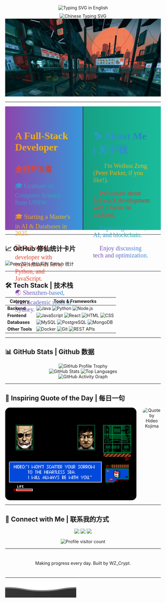 
<!-- 动态效果 (英文) -->
<div align="center" style="width: 100%; display: flex; justify-content: center; align-items: center;">
  <img src="https://readme-typing-svg.demolab.com?font=Press+Start+2P&size=28&pause=1000&color=03DAC5&width=800&height=60&lines=Welcome+to+WZ_Crypt's+Profile" alt="Typing SVG in English" />
</div>

<!-- 动态效果 (中文) -->
<div align="center" style="width: 100%; display: flex; justify-content: center; align-items: center; margin-top: 10px;">
  <img src="https://readme-typing-svg.demolab.com?font=ZCOOL+XiaoWei&size=30&pause=1000&color=FF6F61&center=true&vCenter=true&width=800&height=60&lines=欢迎来到WZ_Crypt的主页" alt="Chinese Typing SVG" />
</div>

<!-- gif图 -->
<div align="center">
  <img src="./chill.gif" alt="Cyberpunk GIF" style="width: 100vw; height: auto; max-height: 100vh; object-fit: cover;" />
</div>


---

<div style="display: flex; height: 400px;">

  <!-- Left Side: English Title and Content -->
  <div style="flex: 1; padding: 2rem; border-right: 2px solid #333; box-sizing: border-box; background: linear-gradient(to right, #8e44ad, #3498db); color: white;">
    <!-- Title -->
    <h1 style="font-family: 'Press Start 2P', cursive; font-size: 2rem; background: linear-gradient(to right, #f39c12, #f1c40f); -webkit-background-clip: text; -webkit-text-fill-color: transparent; margin-bottom: 1rem;">
      A Full-Stack Developer
    </h1>
    <h2 style="font-family: 'Press Start 2P', cursive; font-size: 1.5rem; background: linear-gradient(to right, #e74c3c, #c0392b); -webkit-background-clip: text; -webkit-text-fill-color: transparent; margin-bottom: 1.5rem;">
      全栈开发者
    </h2>

  <!-- Content -->
  <p style="font-family: 'Press Start 2P', cursive; font-size: 1.25rem; margin-bottom: 1rem; background: linear-gradient(to right, #3498db, #1abc9c); -webkit-background-clip: text; -webkit-text-fill-color: transparent;">
    🎓 Graduate in Computer Science from UNSW.
  </p>
  <p style="font-family: 'Press Start 2P', cursive; font-size: 1.25rem; margin-bottom: 1rem; background: linear-gradient(to right, #f39c12, #f1c40f); -webkit-background-clip: text; -webkit-text-fill-color: transparent;">
    🎓 Starting a Master's in AI & Databases in 2025.
  </p>
  <p style="font-family: 'Press Start 2P', cursive; font-size: 1.25rem; margin-bottom: 1rem; background: linear-gradient(to right, #e74c3c, #c0392b); -webkit-background-clip: text; -webkit-text-fill-color: transparent;">
    💻 Full-stack developer with experience in Java, Python, and JavaScript.
  </p>
  <p style="font-family: 'Press Start 2P', cursive; font-size: 1.25rem; margin-bottom: 1rem; background: linear-gradient(to right, #8e44ad, #3498db); -webkit-background-clip: text; -webkit-text-fill-color: transparent;">
    🌏 Shenzhen-based, with academic roots in Sydney.
  </p>
  </div>

  <!-- Right Side: About Me -->
  <div style="flex: 1; padding: 2rem; box-sizing: border-box; background: linear-gradient(to left, #1abc9c, #16a085); color: white;">
    <h3 style="font-family: 'Press Start 2P', cursive; font-size: 2rem; background: linear-gradient(to right, #3498db, #2980b9); -webkit-background-clip: text; -webkit-text-fill-color: transparent; margin-bottom: 1rem;">
      ♑ About Me | 关于我
    </h3>
    <p style="font-family: 'Press Start 2P', cursive; font-size: 1.25rem; margin-bottom: 1rem; background: linear-gradient(to right, #f39c12, #f1c40f); -webkit-background-clip: text; -webkit-text-fill-color: transparent;">
      🧑🏻 I'm Weihou Zeng (Peter Parker, if you like!).
    </p>
    <p style="font-family: 'Press Start 2P', cursive; font-size: 1.25rem; margin-bottom: 1rem; background: linear-gradient(to right, #e74c3c, #c0392b); -webkit-background-clip: text; -webkit-text-fill-color: transparent;">
      🔭 Passionate about full-stack development with a focus on backend.
    </p>
    <p style="font-family: 'Press Start 2P', cursive; font-size: 1.25rem; margin-bottom: 1rem; background: linear-gradient(to right, #3498db, #1abc9c); -webkit-background-clip: text; -webkit-text-fill-color: transparent;">
      🌱 Exploring Web3.0, AI, and blockchain.
    </p>
    <p style="font-family: 'Press Start 2P', cursive; font-size: 1.25rem; margin-bottom: 1rem; background: linear-gradient(to right, #8e44ad, #3498db); -webkit-background-clip: text; -webkit-text-fill-color: transparent;">
      💬 Enjoy discussing tech and optimization.
    </p>
  </div>

</div>


---


## 📈 GitHub 修仙统计卡片
![PeterZG's 修仙系列 GitHub 统计](https://github-immortality.vercel.app/api?username=PeterZG)

---

## 🛠 Tech Stack | 技术栈
| **Category**   | **Tools & Frameworks**                                                                                |
|----------------|-------------------------------------------------------------------------------------------------------|
| **Backend**    | ![Java](https://img.shields.io/badge/Java-ED8B00?style=for-the-badge&logo=java&logoColor=white) ![Python](https://img.shields.io/badge/Python-3776AB?style=for-the-badge&logo=python&logoColor=white) ![Node.js](https://img.shields.io/badge/Node.js-339933?style=for-the-badge&logo=node.js&logoColor=white) |
| **Frontend**   | ![JavaScript](https://img.shields.io/badge/JavaScript-F7DF1E?style=for-the-badge&logo=javascript&logoColor=black) ![React](https://img.shields.io/badge/React-20232A?style=for-the-badge&logo=react&logoColor=61DAFB) ![HTML](https://img.shields.io/badge/HTML5-E34F26?style=for-the-badge&logo=html5&logoColor=white) ![CSS](https://img.shields.io/badge/CSS3-1572B6?style=for-the-badge&logo=css3&logoColor=white) |
| **Databases**  | ![MySQL](https://img.shields.io/badge/MySQL-4479A1?style=for-the-badge&logo=mysql&logoColor=white) ![PostgreSQL](https://img.shields.io/badge/PostgreSQL-336791?style=for-the-badge&logo=postgresql&logoColor=white) ![MongoDB](https://img.shields.io/badge/MongoDB-4EA94B?style=for-the-badge&logo=mongodb&logoColor=white) |
| **Other Tools**| ![Docker](https://img.shields.io/badge/Docker-2496ED?style=for-the-badge&logo=docker&logoColor=white) ![Git](https://img.shields.io/badge/Git-F05032?style=for-the-badge&logo=git&logoColor=white) ![REST APIs](https://img.shields.io/badge/REST-02569B?style=for-the-badge&logo=rest&logoColor=white) |

---

## 📊 GitHub Stats | Github 数据

<div align="center">
  <!-- GitHub Profile Trophy 奖杯展示 -->
  <img src="https://github-profile-trophy.vercel.app/?username=PeterZG&theme=radical&margin-w=15&margin-h=15" alt="GitHub Profile Trophy"/>
</div>

<div align="center">
  <!-- GitHub 个人统计数据 -->
  <img src="https://github-readme-stats.vercel.app/api?username=PeterZG&show_icons=true&count_private=true&theme=radical" alt="GitHub Stats"/>
  <img src="https://github-readme-stats.vercel.app/api/top-langs/?username=PeterZG&layout=compact&theme=radical" alt="Top Languages"/>
</div>

<div align="center">
  <!-- GitHub 动态贡献图 -->
  <img src="https://github-readme-activity-graph.vercel.app/graph?username=PeterZG&theme=github" alt="GitHub Activity Graph"/>
</div>

---

## 💬 Inspiring Quote of the Day | 每日一句

<div align="center" style="display: flex; align-items: center; justify-content: center;">
  <!-- 左侧：小岛秀夫的图片 -->
  <img src="./hideo_kojima.png" alt="Hideo Kojima Image" height="300" style="border-radius: 15px; margin-right: 20px;"/>

  <!-- 右侧：名人名言 -->
  <img src="https://quotes-github-readme.vercel.app/api?quote=I’m+not+interested+in+technology+itself.+I’m+interested+in+what+it+can+do.&author=Hideo+Kojima&theme=radical" alt="Quote by Hideo Kojima" height="300" style="border-radius: 15px;"/>
</div>

---

## 🔗 Connect with Me | 联系我的方式
<p align="center">
  <a href="https://github.com/WZ_Crypt"><img src="https://img.shields.io/badge/github-wz__crypt-181717?style=for-the-badge&logo=github"></a>
  <a href="mailto:849997616@qq.com"><img src="https://img.shields.io/badge/email-849997616@qq.com-yellow?style=for-the-badge&logo=gmail"></a>
  <a href="mailto:weihouzeng@gmail.com"><img src="https://img.shields.io/badge/email-weihouzeng@gmail.com-yellow?style=for-the-badge&logo=gmail"></a>
</p>

<!-- 访客计数器 -->
<div align="center" style="margin-top: 10px;">
  <img src="https://komarev.com/ghpvc/?username=PeterZG&label=Visitors&color=blue&style=flat" alt="Profile visitor count" />
</div>

---

<div align="center" style="padding: 10px;">
  <p>Making progress every day. Built by WZ_Crypt.</p>
</div>

---

<!-- 底部波浪效果 -->
![Wave](assets/wave_bottom.svg)


